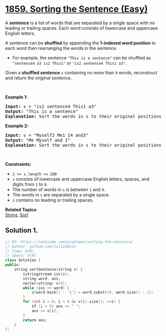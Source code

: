 # [1859. Sorting the Sentence (Easy)](https://leetcode.com/problems/sorting-the-sentence/)

<p>A <strong>sentence</strong> is a list of words that are separated by a single space with no leading or trailing spaces. Each word consists of lowercase and uppercase English letters.</p>

<p>A sentence can be <strong>shuffled</strong> by appending the <strong>1-indexed word position</strong> to each word then rearranging the words in the sentence.</p>

<ul>
	<li>For example, the sentence <code>"This is a sentence"</code> can be shuffled as <code>"sentence4 a3 is2 This1"</code> or <code>"is2 sentence4 This1 a3"</code>.</li>
</ul>

<p>Given a <strong>shuffled sentence</strong> <code>s</code> containing no more than <code>9</code> words, reconstruct and return <em>the original sentence</em>.</p>

<p>&nbsp;</p>
<p><strong>Example 1:</strong></p>

<pre><strong>Input:</strong> s = "is2 sentence4 This1 a3"
<strong>Output:</strong> "This is a sentence"
<strong>Explanation:</strong> Sort the words in s to their original positions "This1 is2 a3 sentence4", then remove the numbers.
</pre>

<p><strong>Example 2:</strong></p>

<pre><strong>Input:</strong> s = "Myself2 Me1 I4 and3"
<strong>Output:</strong> "Me Myself and I"
<strong>Explanation:</strong> Sort the words in s to their original positions "Me1 Myself2 and3 I4", then remove the numbers.
</pre>

<p>&nbsp;</p>
<p><strong>Constraints:</strong></p>

<ul>
	<li><code>2 &lt;= s.length &lt;= 200</code></li>
	<li><code>s</code> consists of lowercase and uppercase English letters, spaces, and digits from <code>1</code> to <code>9</code>.</li>
	<li>The number of words in <code>s</code> is between <code>1</code> and <code>9</code>.</li>
	<li>The words in <code>s</code> are separated by a single space.</li>
	<li><code>s</code> contains no leading or trailing spaces.</li>
</ul>

**Related Topics**:  
[String](https://leetcode.com/tag/string/), [Sort](https://leetcode.com/tag/sort/)

## Solution 1.

```cpp
// OJ: https://leetcode.com/problems/sorting-the-sentence/
// Author: github.com/lzl124631x
// Time: O(N)
// Space: O(N)
class Solution {
public:
    string sortSentence(string s) {
        istringstream iss(s);
        string word, ans;
        vector<string> v(9);
        while (iss >> word) {
            v[word.back() - '1'] = word.substr(0, word.size() - 1);
        }
        for (int i = 0; i < 9 && v[i].size(); ++i) {
            if (i > 0) ans += " ";
            ans += v[i];
        }
        return ans;
    }
};
```